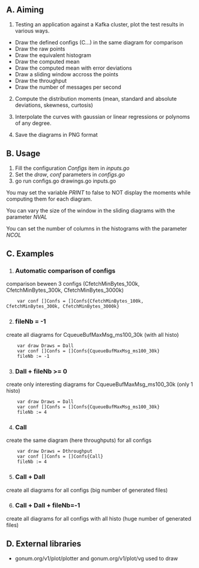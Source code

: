  ## A. Aiming

1. Testing an application against a Kafka cluster, plot the test results in various ways.

* Draw the defined configs (C...) in the same diagram for comparison	
* Draw the raw points
* Draw the equivalent histogram
* Draw the computed mean
* Draw the computed mean with error deviations
* Draw a sliding window accross the points
* Draw the throughput
* Draw the number of messages per second

2. Compute the distribution moments (mean, standard and absolute deviations, skewness, curtosis)

3. Interpolate the curves with gaussian or linear regressions or polynoms of any degree.

4. Save the diagrams in PNG format

## B. Usage

1. Fill the configuration _Configs_ item in _inputs.go_
1. Set the _draw_, _conf_ parameters in _configs.go_
1. go run configs.go drawings.go inputs.go

You may set the variable _PRINT_ to false to NOT display the moments while computing them for each diagram.

You can vary the size of the window in the sliding diagrams with the parameter _NVAL_

You can set the number of columns in the histograms with the parameter _NCOL_

## C. Examples
1. ### Automatic comparison of configs
comparison beween 3 configs (CfetchMinBytes_100k, CfetchMinBytes_300k, CfetchMinBytes_3000k)

		var conf []Confs = []Confs{CfetchMinBytes_100k, CfetchMinBytes_300k, CfetchMinBytes_3000k}

2. ### fileNb = -1 
create all diagrams for CqueueBufMaxMsg_ms100_30k (with all histo)

		var draw Draws = Dall
		var conf []Confs = []Confs{CqueueBufMaxMsg_ms100_30k}
		fileNb := -1

3. ### Dall + fileNb >= 0
create only interesting diagrams for CqueueBufMaxMsg_ms100_30k (only 1 histo)

		var draw Draws = Dall
		var conf []Confs = []Confs{CqueueBufMaxMsg_ms100_30k}
		fileNb := 4

4. ### Call
create the same diagram (here throughputs) for all configs

		var draw Draws = Dthroughput
		var conf []Confs = []Confs{Call}
		fileNb := 4

5. ### Call + Dall
create all diagrams for all configs (big number of generated files)

6. ### Call + Dall + fileNb=-1
create all diagrams for all configs with all histo (huge number of generated files)

## D. External libraries

* gonum.org/v1/plot/plotter and gonum.org/v1/plot/vg used to draw